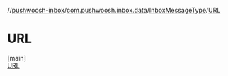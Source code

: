 //[pushwoosh-inbox](../../../../index.md)/[com.pushwoosh.inbox.data](../../index.md)/[InboxMessageType](../index.md)/[URL](index.md)

# URL

[main]\
[URL](index.md)
